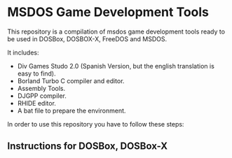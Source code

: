 # MSDOS Game Development Tools

This repository is a compilation of msdos game development tools ready to be used in DOSBox, DOSBOX-X, FreeDOS and MSDOS.

It includes:

* Div Games Studo 2.0 (Spanish Version, but the english translation is easy to find).
* Borland Turbo C compiler and editor.
* Assembly Tools.
* DJGPP compiler.
* RHIDE editor.
* A bat file to prepare the environment.

In order to use this repository you have to follow these steps:

## Instructions for DOSBox, DOSBox-X



